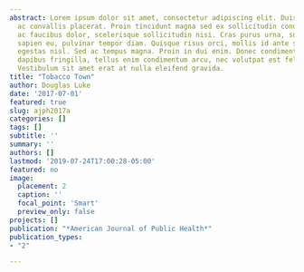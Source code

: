 ```yaml
---
abstract: Lorem ipsum dolor sit amet, consectetur adipiscing elit. Duis posuere tellus
  ac convallis placerat. Proin tincidunt magna sed ex sollicitudin condimentum. Sed
  ac faucibus dolor, scelerisque sollicitudin nisi. Cras purus urna, suscipit quis
  sapien eu, pulvinar tempor diam. Quisque risus orci, mollis id ante sit amet, gravida
  egestas nisl. Sed ac tempus magna. Proin in dui enim. Donec condimentum, sem id
  dapibus fringilla, tellus enim condimentum arcu, nec volutpat est felis vel metus.
  Vestibulum sit amet erat at nulla eleifend gravida.
title: "Tobacco Town"
author: Douglas Luke
date: '2017-07-01'
featured: true
slug: ajph2017a
categories: []
tags: []
subtitle: ''
summary: ''
authors: []
lastmod: '2019-07-24T17:00:28-05:00'
featured: no
image: 
  placement: 2
  caption: ''
  focal_point: 'Smart'
  preview_only: false
projects: []
publication: "*American Journal of Public Health*"
publication_types: 
- "2"

---
```

